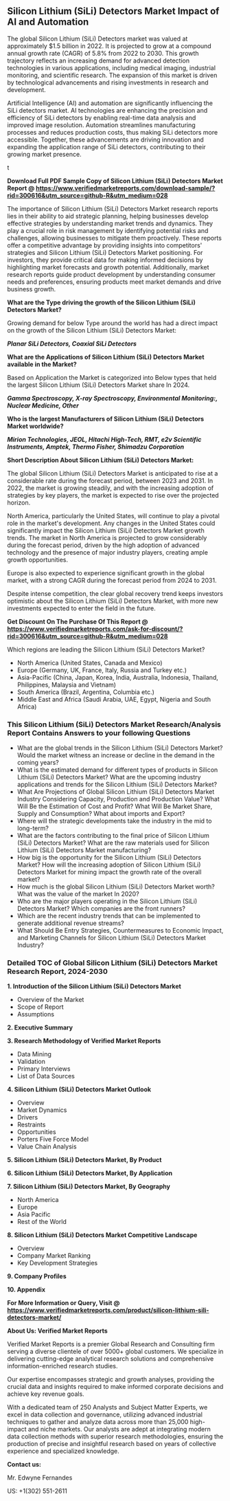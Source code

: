 <h2>Silicon Lithium (SiLi) Detectors Market Impact of AI and Automation</h2><p>The global Silicon Lithium (SiLi) Detectors market was valued at approximately $1.5 billion in 2022. It is projected to grow at a compound annual growth rate (CAGR) of 5.8% from 2022 to 2030. This growth trajectory reflects an increasing demand for advanced detection technologies in various applications, including medical imaging, industrial monitoring, and scientific research. The expansion of this market is driven by technological advancements and rising investments in research and development.</p><p>Artificial Intelligence (AI) and automation are significantly influencing the SiLi detectors market. AI technologies are enhancing the precision and efficiency of SiLi detectors by enabling real-time data analysis and improved image resolution. Automation streamlines manufacturing processes and reduces production costs, thus making SiLi detectors more accessible. Together, these advancements are driving innovation and expanding the application range of SiLi detectors, contributing to their growing market presence.</p>t</p><p id="" class=""><strong>Download Full PDF Sample Copy of Silicon Lithium (SiLi) Detectors Market Report @ <a href="https://www.verifiedmarketreports.com/download-sample/?rid=300616&utm_source=github-R&utm_medium=028" target="_blank">https://www.verifiedmarketreports.com/download-sample/?rid=300616&utm_source=github-R&utm_medium=028</a></strong></p><p>The importance of&nbsp;Silicon Lithium (SiLi) Detectors Market research reports lies in their ability to aid strategic planning, helping businesses develop effective strategies by understanding market trends and dynamics. They play a crucial role in risk management by identifying potential risks and challenges, allowing businesses to mitigate them proactively. These reports offer a competitive advantage by providing insights into competitors' strategies and Silicon Lithium (SiLi) Detectors Market positioning. For investors, they provide critical data for making informed decisions by highlighting market forecasts and growth potential. Additionally, market research reports guide product development by understanding consumer needs and preferences, ensuring products meet market demands and drive business growth.</p><p><strong>What are the&nbsp;Type driving the growth of the Silicon Lithium (SiLi) Detectors Market?</strong></p><p id="" class="">Growing demand for below Type around the world has had a direct impact on the growth of the Silicon Lithium (SiLi) Detectors Market:</p><em><strong>Planar SiLi Detectors, Coaxial SiLi Detectors</strong></em></p><strong>What are the&nbsp;Applications&nbsp;of Silicon Lithium (SiLi) Detectors Market available in the Market?</strong></p><p id="" class="">Based on Application the Market is categorized into Below types that held the largest Silicon Lithium (SiLi) Detectors Market share In 2024.</p><em><strong>Gamma Spectroscopy, X-ray Spectroscopy, Environmental Monitoring:, Nuclear Medicine, Other</strong></em></p><strong>Who is the largest Manufacturers of Silicon Lithium (SiLi) Detectors Market worldwide?</strong></p><p><em><strong>Mirion Technologies, JEOL, Hitachi High-Tech, RMT, e2v Scientific Instruments, Amptek, Thermo Fisher, Shimadzu Corporation</strong></em></p><p id="" class=""><strong>Short Description About Silicon Lithium (SiLi) Detectors Market:</strong></p><p>The global Silicon Lithium (SiLi) Detectors Market is anticipated to rise at a considerable rate during the forecast period, between 2023 and 2031. In 2022, the market is growing steadily, and with the increasing adoption of strategies by key players, the market is expected to rise over the projected horizon.</p><p>North America, particularly the United States, will continue to play a pivotal role in the market's development. Any changes in the United States could significantly impact the Silicon Lithium (SiLi) Detectors Market growth trends. The market in North America is projected to grow considerably during the forecast period, driven by the high adoption of advanced technology and the presence of major industry players, creating ample growth opportunities.</p><p>Europe is also expected to experience significant growth in the global market, with a strong CAGR during the forecast period from 2024 to 2031.</p><p>Despite intense competition, the clear global recovery trend keeps investors optimistic about the Silicon Lithium (SiLi) Detectors Market, with more new investments expected to enter the field in the future.</p><p id="" class=""><strong>Get Discount On The Purchase Of This Report @ <a href="https://www.verifiedmarketreports.com/ask-for-discount/?rid=300616&utm_source=github-R&utm_medium=028" target="_blank">https://www.verifiedmarketreports.com/ask-for-discount/?rid=300616&utm_source=github-R&utm_medium=028</a></strong></p>Which regions are leading the Silicon Lithium (SiLi) Detectors Market?</p><ul><li>North America (United States, Canada and Mexico)</li><li>Europe (Germany, UK, France, Italy, Russia and Turkey etc.)</li><li>Asia-Pacific (China, Japan, Korea, India, Australia, Indonesia, Thailand, Philippines, Malaysia and Vietnam)</li><li>South America (Brazil, Argentina, Columbia etc.)</li><li>Middle East and Africa (Saudi Arabia, UAE, Egypt, Nigeria and South Africa)</li></ul><h3 id="" class="">This Silicon Lithium (SiLi) Detectors Market Research/Analysis Report Contains Answers to your following Questions</h3><ul><li>What are the global trends in the Silicon Lithium (SiLi) Detectors Market? Would the market witness an increase or decline in the demand in the coming years?</li><li>What is the estimated demand for different types of products in Silicon Lithium (SiLi) Detectors Market? What are the upcoming industry applications and trends for the Silicon Lithium (SiLi) Detectors Market?</li><li>What Are Projections of Global Silicon Lithium (SiLi) Detectors Market Industry Considering Capacity, Production and Production Value? What Will Be the Estimation of Cost and Profit? What Will Be Market Share, Supply and Consumption? What about imports and Export?</li><li>Where will the strategic developments take the industry in the mid to long-term?</li><li>What are the factors contributing to the final price of Silicon Lithium (SiLi) Detectors Market? What are the raw materials used for Silicon Lithium (SiLi) Detectors Market manufacturing?</li><li>How big is the opportunity for the Silicon Lithium (SiLi) Detectors Market? How will the increasing adoption of Silicon Lithium (SiLi) Detectors Market for mining impact the growth rate of the overall market?</li><li>How much is the global Silicon Lithium (SiLi) Detectors Market worth? What was the value of the market In 2020?</li><li>Who are the major players operating in the Silicon Lithium (SiLi) Detectors Market? Which companies are the front runners?</li><li>Which are the recent industry trends that can be implemented to generate additional revenue streams?</li><li>What Should Be Entry Strategies, Countermeasures to Economic Impact, and Marketing Channels for Silicon Lithium (SiLi) Detectors Market Industry?</li></ul><h3 id="" class="">Detailed TOC of Global Silicon Lithium (SiLi) Detectors Market Research Report, 2024-2030</h3><p id="" class=""><strong>1. Introduction of the Silicon Lithium (SiLi) Detectors Market</strong></p><ul><li>Overview of the Market</li><li>Scope of Report</li><li>Assumptions</li></ul><p id="" class=""><strong>2. Executive Summary</strong></p><p id="" class=""><strong>3. Research Methodology of Verified Market Reports</strong></p><ul><li>Data Mining</li><li>Validation</li><li>Primary Interviews</li><li>List of Data Sources</li></ul><p id="" class=""><strong>4. Silicon Lithium (SiLi) Detectors Market Outlook</strong></p><ul><li>Overview</li><li>Market Dynamics</li><li>Drivers</li><li>Restraints</li><li>Opportunities</li><li>Porters Five Force Model</li><li>Value Chain Analysis</li></ul><p id="" class=""><strong>5. Silicon Lithium (SiLi) Detectors Market, By Product</strong></p><p id="" class=""><strong>6. Silicon Lithium (SiLi) Detectors Market, By Application</strong></p><p id="" class=""><strong>7. Silicon Lithium (SiLi) Detectors Market, By Geography</strong></p><ul><li>North America</li><li>Europe</li><li>Asia Pacific</li><li>Rest of the World</li></ul><p id="" class=""><strong>8. Silicon Lithium (SiLi) Detectors Market Competitive Landscape</strong></p><ul><li>Overview</li><li>Company Market Ranking</li><li>Key Development Strategies</li></ul><p id="" class=""><strong>9. Company Profiles</strong></p><p id="" class=""><strong>10. Appendix</strong></p><p id="" class=""><strong>For More Information or Query, Visit @ <a href="https://www.verifiedmarketreports.com/product/silicon-lithium-sili-detectors-market/" target="_blank">https://www.verifiedmarketreports.com/product/silicon-lithium-sili-detectors-market/</a></strong></p><p id="" class=""><strong>About Us: Verified Market Reports</strong></p><p id="" class="">Verified Market Reports is a premier Global Research and Consulting firm serving a diverse clientele of over 5000+ global customers. We specialize in delivering cutting-edge analytical research solutions and comprehensive information-enriched research studies.</p><p id="" class="">Our expertise encompasses strategic and growth analyses, providing the crucial data and insights required to make informed corporate decisions and achieve key revenue goals.</p><p id="" class="">With a dedicated team of 250 Analysts and Subject Matter Experts, we excel in data collection and governance, utilizing advanced industrial techniques to gather and analyze data across more than 25,000 high-impact and niche markets. Our analysts are adept at integrating modern data collection methods with superior research methodologies, ensuring the production of precise and insightful research based on years of collective experience and specialized knowledge.</p><p id="" class=""><strong>Contact us:</strong></p><p id="" class="">Mr. Edwyne Fernandes</p><p id="" class="">US: +1(302) 551-2611</p>